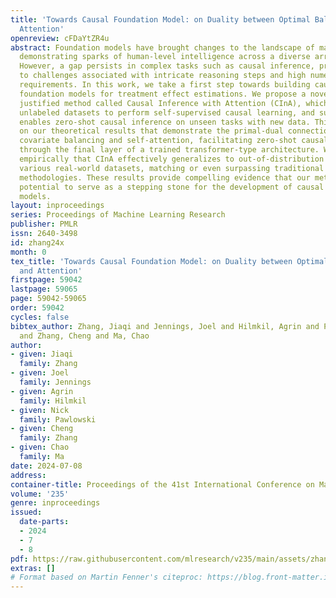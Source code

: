 ```yaml
---
title: 'Towards Causal Foundation Model: on Duality between Optimal Balancing and
  Attention'
openreview: cFDaYtZR4u
abstract: Foundation models have brought changes to the landscape of machine learning,
  demonstrating sparks of human-level intelligence across a diverse array of tasks.
  However, a gap persists in complex tasks such as causal inference, primarily due
  to challenges associated with intricate reasoning steps and high numerical precision
  requirements. In this work, we take a first step towards building causally-aware
  foundation models for treatment effect estimations. We propose a novel, theoretically
  justified method called Causal Inference with Attention (CInA), which utilizes multiple
  unlabeled datasets to perform self-supervised causal learning, and subsequently
  enables zero-shot causal inference on unseen tasks with new data. This is based
  on our theoretical results that demonstrate the primal-dual connection between optimal
  covariate balancing and self-attention, facilitating zero-shot causal inference
  through the final layer of a trained transformer-type architecture. We demonstrate
  empirically that CInA effectively generalizes to out-of-distribution datasets and
  various real-world datasets, matching or even surpassing traditional per-dataset
  methodologies. These results provide compelling evidence that our method has the
  potential to serve as a stepping stone for the development of causal foundation
  models.
layout: inproceedings
series: Proceedings of Machine Learning Research
publisher: PMLR
issn: 2640-3498
id: zhang24x
month: 0
tex_title: 'Towards Causal Foundation Model: on Duality between Optimal Balancing
  and Attention'
firstpage: 59042
lastpage: 59065
page: 59042-59065
order: 59042
cycles: false
bibtex_author: Zhang, Jiaqi and Jennings, Joel and Hilmkil, Agrin and Pawlowski, Nick
  and Zhang, Cheng and Ma, Chao
author:
- given: Jiaqi
  family: Zhang
- given: Joel
  family: Jennings
- given: Agrin
  family: Hilmkil
- given: Nick
  family: Pawlowski
- given: Cheng
  family: Zhang
- given: Chao
  family: Ma
date: 2024-07-08
address:
container-title: Proceedings of the 41st International Conference on Machine Learning
volume: '235'
genre: inproceedings
issued:
  date-parts:
  - 2024
  - 7
  - 8
pdf: https://raw.githubusercontent.com/mlresearch/v235/main/assets/zhang24x/zhang24x.pdf
extras: []
# Format based on Martin Fenner's citeproc: https://blog.front-matter.io/posts/citeproc-yaml-for-bibliographies/
---
```


